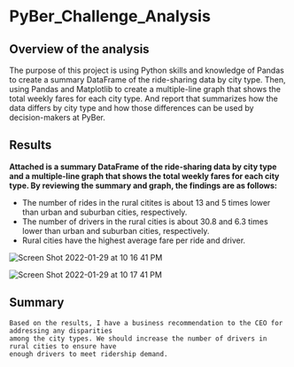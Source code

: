 # PyBer_Challenge_Analysis
## Overview of the analysis
   The purpose of this project is using Python skills and knowledge of Pandas to create a summary DataFrame of the ride-sharing data by city type. 
   Then, using Pandas and Matplotlib to create a multiple-line graph that shows the total weekly fares for each city type. And report that summarizes 
   how the data differs by city type and how those differences can be used by decision-makers at PyBer.
 
## Results
**Attached is a summary DataFrame of the ride-sharing data by city type and a multiple-line graph that shows the total weekly fares for each city type.
By reviewing the summary and graph, the findings are as follows:**
  - The number of rides in the rural citites is about 13 and 5 times lower than urban and suburban cities, respectively.
  - The number of drivers in the rural cities is about 30.8 and 6.3 times lower than urban and suburban cities, respectively.
  - Rural cities have the highest average fare per ride and driver.
  
![Screen Shot 2022-01-29 at 10 16 41 PM](https://user-images.githubusercontent.com/95242493/151687666-4ca203e2-b92d-4f9b-a30a-896296e89c61.png)


![Screen Shot 2022-01-29 at 10 17 41 PM](https://user-images.githubusercontent.com/95242493/151687687-3dded789-f9c6-447c-b2bb-67f6f17c305b.png)



## Summary
    Based on the results, I have a business recommendation to the CEO for addressing any disparities 
    among the city types. We should increase the number of drivers in rural cities to ensure have 
    enough drivers to meet ridership demand.
   
